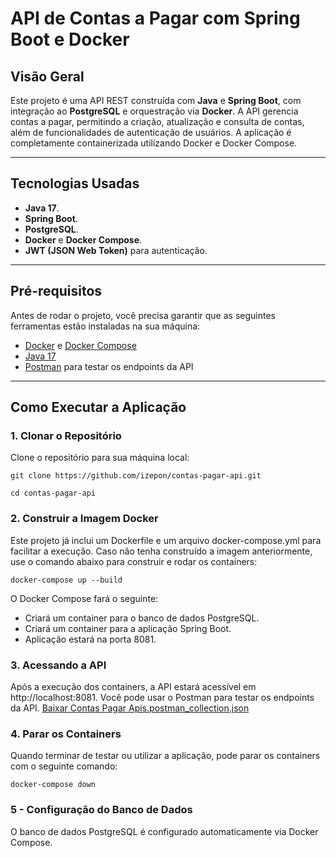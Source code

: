 # **API de Contas a Pagar com Spring Boot e Docker**

## **Visão Geral**
Este projeto é uma API REST construída com **Java** e **Spring Boot**, com integração ao **PostgreSQL** e orquestração via **Docker**. A API gerencia contas a pagar, permitindo a criação, atualização e consulta de contas, além de funcionalidades de autenticação de usuários. A aplicação é completamente containerizada utilizando Docker e Docker Compose.

---

## **Tecnologias Usadas**
- **Java 17**.
- **Spring Boot**.
- **PostgreSQL**.
- **Docker** e **Docker Compose**.
- **JWT (JSON Web Token)** para autenticação.

---

## **Pré-requisitos**
Antes de rodar o projeto, você precisa garantir que as seguintes ferramentas estão instaladas na sua máquina:

- [Docker](https://www.docker.com/products/docker-desktop) e [Docker Compose](https://docs.docker.com/compose/)
- [Java 17](https://adoptopenjdk.net/)
- [Postman](https://www.postman.com/) para testar os endpoints da API

---

## **Como Executar a Aplicação**

### **1. Clonar o Repositório**
Clone o repositório para sua máquina local:

```
git clone https://github.com/izepon/contas-pagar-api.git

cd contas-pagar-api
```

### **2. Construir a Imagem Docker**
Este projeto já inclui um Dockerfile e um arquivo docker-compose.yml para facilitar a execução. Caso não tenha construído a imagem anteriormente, use o comando abaixo para construir e rodar os containers:

```
docker-compose up --build
```

O Docker Compose fará o seguinte:
- Criará um container para o banco de dados PostgreSQL.
- Criará um container para a aplicação Spring Boot.
- Aplicação estará na porta 8081.

### **3. Acessando a API**
Após a execução dos containers, a API estará acessível em http://localhost:8081. Você pode usar o Postman para testar os endpoints da API.
[Baixar Contas Pagar Apis.postman_collection.json](https://github.com/user-attachments/files/18742433/Contas.Pagar.Apis.postman_collection.json)

### **4. Parar os Containers**
Quando terminar de testar ou utilizar a aplicação, pode parar os containers com o seguinte comando:

```
docker-compose down
```

### **5 - Configuração do Banco de Dados**
O banco de dados PostgreSQL é configurado automaticamente via Docker Compose. 
